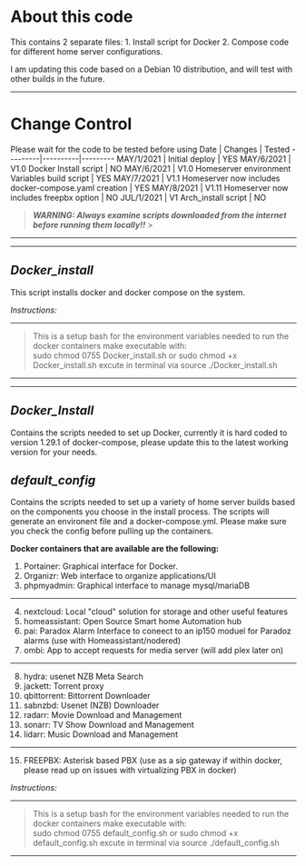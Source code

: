 # **About this code**
This contains 2 separate files: 
    1. Install script for Docker
    2. Compose code for different home server configurations.

I am updating this code based on a Debian 10 distribution, and will test with other builds in the future.

---

# Change Control
Please wait for the code to be tested before using
Date | Changes | Tested
---------|----------|---------
 MAY/1/2021 | Initial deploy | YES
 MAY/6/2021 | V1.0 Docker Install script | NO
 MAY/6/2021 | V1.0 Homeserver environment Variables build script | YES
 MAY/7/2021 | V1.1 Homeserver now includes docker-compose.yaml creation | YES
 MAY/8/2021 | V1.11 Homeserver now includes freepbx option | NO
 JUL/1/2021 | V1 Arch_install script | NO
 
> **_WARNING: Always examine scripts downloaded from the internet before running them locally!!_** > 

---
---
## _**Docker_install**_

This script installs docker and docker compose on the system.


_Instructions:_

---
> This is a setup bash for the environment variables needed to run the docker containers
> make executable with:  
>        sudo chmod 0755 Docker_install.sh or sudo chmod +x Docker_install.sh 
> excute in terminal via source ./Docker_install.sh 
---
---

## _**Docker_Install**_
Contains the scripts needed to set up Docker, currently it is hard coded to version 1.29.1 of docker-compose, please update this to the latest working version for your needs.


## _**default_config**_
Contains the scripts needed to set up a variety of home server builds based on the components you choose in the install process.
The scripts will generate an environent file and a docker-compose.yml. Please make sure you check the config before pulling up the containers.

**Docker containers that are available are the following:**

1. Portainer: Graphical interface for Docker.
2. Organizr: Web interface to organize applications/UI
3. phpmyadmin: Graphical interface to manage mysql/mariaDB
---
4. nextcloud: Local "cloud" solution for storage and other useful features
5. homeassistant: Open Source Smart home Automation hub
6. pai: Paradox Alarm Interface to coneect to an ip150 moduel for Paradoz alarms (use with Homeassistant/nodered)
7. ombi: App to accept requests for media server (will add plex later on)
---
8. hydra: usenet NZB Meta Search
9. jackett: Torrent proxy
10. qbittorrent: Bittorrent Downloader
11. sabnzbd: Usenet (NZB) Downloader
12. radarr: Movie Download and Management
13. sonarr: TV Show Download and Management
14. lidarr: Music Download and Management
---
15. FREEPBX: Asterisk based PBX (use as a sip gateway if within docker, please read up on issues with virtualizing PBX in docker)
 

_Instructions:_

---
> This is a setup bash for the environment variables needed to run the docker containers
> make executable with:  
>        sudo chmod 0755 default_config.sh or sudo chmod +x default_config.sh 
> excute in terminal via source ./default_config.sh 
---